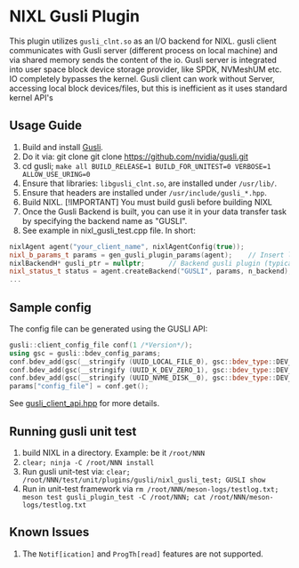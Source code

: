 # NIXL Gusli Plugin

This plugin utilizes `gusli_clnt.so` as an I/O backend for NIXL. gusli client communicates with Gusli server (different process on local machine) and via shared memory sends the content of the io.
Gusli server is integrated into user space block device storage provider, like SPDK, NVMeshUM etc.
IO completely bypasses the kernel.
Gusli client can work without Server, accessing local block devices/files, but this is inefficient as it uses standard kernel API's

## Usage Guide
1. Build and install [Gusli](https://github.com/nvidia/gusli).
2. Do it via: git clone git clone https://github.com/nvidia/gusli.git
3. cd gusli; `make all BUILD_RELEASE=1 BUILD_FOR_UNITEST=0 VERBOSE=1 ALLOW_USE_URING=0`
4. Ensure that libraries: `libgusli_clnt.so`, are installed under `/usr/lib/`.
5. Ensure that headers are installed under `/usr/include/gusli_*.hpp`.
6. Build NIXL. [!IMPORTANT] You must build gusli before building NIXL
7. Once the Gusli Backend is built, you can use it in your data transfer task by specifying the backend name as "GUSLI".
8. See example in nixl_gusli_test.cpp file. In short:

```cpp
nixlAgent agent("your_client_name", nixlAgentConfig(true));
nixl_b_params_t params = gen_gusli_plugin_params(agent);	// Insert list of your block devices here, grep this function to see how it is used
nixlBackendH* gusli_ptr = nullptr;		// Backend gusli plugin (typically dont need to access this pointer)
nixl_status_t status = agent.createBackend("GUSLI", params, n_backend);
...
```

## Sample config

The config file can be generated using the GUSLI API:

```cpp
gusli::client_config_file conf(1 /*Version*/);
using gsc = gusli::bdev_config_params;
conf.bdev_add(gsc(__stringify (UUID_LOCAL_FILE_0), gsc::bdev_type::DEV_FS_FILE,    "./store0.bin", "sec=0x03", 0, gsc::connect_how::SHARED_RW));
conf.bdev_add(gsc(__stringify (UUID_K_DEV_ZERO_1), gsc::bdev_type::DEV_BLK_KERNEL, "/dev/zero",    "sec=0x71", 0, gsc::connect_how::EXCLUSIVE_RW));
conf.bdev_add(gsc(__stringify (UUID_NVME_DISK__0), gsc::bdev_type::DEV_BLK_KERNEL, "/dev/nvme0n1", "sec=0x07", 1, gsc::connect_how::EXCLUSIVE_RW));
params["config_file"] = conf.get();
```

See [gusli_client_api.hpp](https://github.com/NVIDIA/GUSLI/blob/main/gusli_client_api.hpp) for more details.

## Running gusli unit test
1. build NIXL in a directory. Example: be it `/root/NNN`
2. `clear; ninja -C /root/NNN install`
3. Run gusli unit-test via: `clear; /root/NNN/test/unit/plugins/gusli/nixl_gusli_test; GUSLI show`
4. Run in unit-test framework via `rm /root/NNN/meson-logs/testlog.txt; meson test gusli_plugin_test -C /root/NNN; cat /root/NNN/meson-logs/testlog.txt`


## Known Issues
1. The `Notif[ication]` and `ProgTh[read]` features are not supported.
